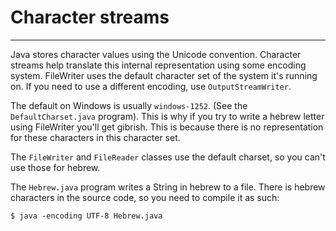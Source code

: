 # Character streams
---

Java stores character values using the Unicode convention. Character streams help translate
this internal representation using some encoding system. FileWriter uses the default 
character set of the system it's running on. If you need to use a different encoding,
use `OutputStreamWriter`.

The default on Windows is usually `windows-1252`. (See the `DefaultCharset.java` program). This is why if you try to write a hebrew letter 
using FileWriter you'll get gibrish. This is because there is no representation for these characters in this
character set.

The `FileWriter` and `FileReader` classes use the default charset, so you can't use those for hebrew.

The `Hebrew.java` program writes a String in hebrew to a file. There is hebrew characters in the source code, 
so you need to compile it as such:
```
$ java -encoding UTF-8 Hebrew.java
```



